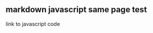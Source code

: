 <section>
<script src="t15.js"></script>

<script id="vertex-shader" type="x-shader/x-vertex">
	attribute vec4 vPosition;
	uniform float theta;

	void main()
	{
		gl_Position.x = vPosition.x;
		gl_Position.y = 0.5*sin(theta) + vPosition.y;
		gl_Position.z = 0.0;
		gl_Position.w = 1.0;
	}
</script>

<script id="fragment-shader" type="x-shader/x-fragment">
	precision mediump float;
	varying vec4 fColor;

	void main()
	{
		gl_FragColor = vec4(0.0, 0.0, 0.0, 1.0);
	}
</script>

<canvas id='gl-canvas' height="512" width="512"/><canvas>
</section>

## markdown javascript same page test
link to javascript code